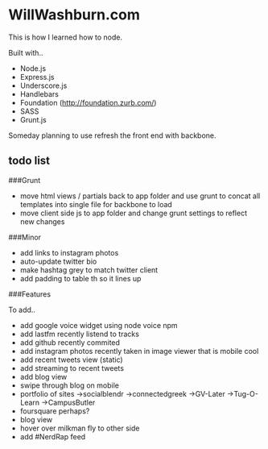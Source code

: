 WillWashburn.com
===========
This is how I learned how to node. 

Built with..
* Node.js
* Express.js
* Underscore.js
* Handlebars
* Foundation (http://foundation.zurb.com/)
* SASS
* Grunt.js

Someday planning to use refresh the front end with backbone.

todo list
---------
###Grunt

* move html views / partials back to app folder and use grunt to concat all templates into single file for backbone to load
* move client side js to app folder and change grunt settings to reflect new changes

###Minor 

* add links to instagram photos
* auto-update twitter bio
* make hashtag grey to match twitter client
* add padding to table th so it lines up



###Features

To add..
*	add google voice widget using node voice npm
*	add lastfm recently listend to tracks
*	add github recently commited
*	add instagram photos recently taken in image viewer that is mobile cool
*	add recent tweets view (static)
*	add streaming to recent tweets
*	add blog view
*	swipe through blog on mobile
* 	portfolio of sites
	->socialblendr
	->connectedgreek
	->GV-Later
	->Tug-O-Learn
	->CampusButler
* foursquare perhaps?
* blog view
* hover over milkman fly to other side
* add #NerdRap feed

